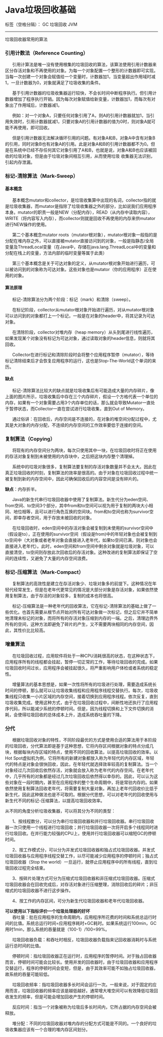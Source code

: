 ﻿# Java垃圾回收基础

标签（空格分隔）： GC 垃圾回收 JVM

---

垃圾回收器常用的算法  

### 引用计数法（Reference Counting）  

&#160; &#160; &#160;&#160;引用计算法是唯一没有使用根集的垃圾回收的算法，该算法使用引用计数器来区分存活对象和不再使用的对象。为每一个对象配置一个整形的计数器即可实现。当每一次创建一个对象会赋值给一个变量时，计数器加1，当变量超出作用域时减1，一旦计数器为0，对象就满足了垃圾收集的条件。  

&#160; &#160; &#160;&#160;基于引用计数器的垃圾收集器运行较快，不会长时间中断程序执行。但引用计数器增加了程序执行开销。因为每次对象赋值给新变量，计数器加1，而每次有对象出了作用域后，计数器减1。  

&#160; &#160; &#160;&#160;例如：对一个对象A，只要任何对象引用了A，则A的引用计数器就加1，当引用失效时，引用计数器就减1，只要对象A的引用计数器的值为0时，则对象A就可能不再使用，即可回收。    

&#160; &#160; &#160;&#160;但是引用计数器无法解决循环引用的问题。有对象A和B，对象A中含有对象B的引用，同时对象B也有对象A的引用。此是对象A和B的引用计数器都不为0。但是在系统中已经不存任何其它对象引用了A和B，也就是说，对象A和B也应该被回收的垃圾对象，但是由于垃圾对象间相互引用，从而使用垃圾 收集器无法识别，引起内存泄漏。   

### 标记-清除算法（Mark-Sweep）  

#### 基本概念  

&#160; &#160; &#160;&#160;基本概念mutator和collector，是垃圾收集算中出现的名词，collector指的就是垃圾收集器，而mutator是指除了垃圾收集器之外的部分，比如说我们应用程序本身。mutator的职责一般是NEW（分配内存），READ（从内存中读取内容），WRITE（将内容写入内存），而collector则就是回收不再使用的内存来供mutator进行NEW操作的使用。   

&#160; &#160; &#160;&#160;第二个基本概念mutator roots（mutator根对象），mutator根对象一般指的是分配在堆内存之外，可以直接被mutator直接访问到的对象，一般是指静态/全局变量及ThreadLocal变量（在Java中，存储在java.lang.ThreadLocal中的变量和分配在栈上的变量，方法内部的临时变量等属于此类）  

&#160; &#160; &#160;&#160;第三个基本概念是关于可达对象的定义，从mutator根对象开始进行遍历，可以被访问到的对象称为可达对象。这些对象也是mutator（你的应用程序）正在使用的对象。  

#### 算法原理  

&#160; &#160; &#160;&#160;标记-清除算法分为两个阶段：标记（mark）和清除（sweep）。  

&#160; &#160; &#160;&#160;在标记阶段，collector从mutator根对象开始进行遍历，对从mutator根对象可以访问到的对象都打上一个标记，一般是在对象的header中，将其记录为可达对象。  

&#160; &#160; &#160;&#160;在清除阶段，collector对堆内存（heap memory）从头到尾进行线性遍历，如果发现某个对象没有标记为可达对象，通过读取对象的header信息，则就将其回收。  

&#160; &#160; &#160;&#160;Collector在进行标记和清除阶段时会将整个应用程序暂停（mutator），等待标记清除结束后才会恢复应用程序的运行，这也是Stop-The-World这个单词的来历。  

#### 缺点
&#160; &#160; &#160;&#160;标记-清除算法比较大的缺点就是垃圾收集后有可能造成大量的内存碎片，像上面的图片所示，垃圾收集后中存在三个内存碎片，假设一个方格代表一个单位的内存，如果有一个对象需要占用3个内存单位的话，那么就会导致Mutator一直处于暂停状态，而Collector一直在尝试进行垃圾收集，直到Out of Memory。  

&#160; &#160; &#160;&#160;通过俗讲：在回收后，内存空间是不连接的，在对象的堆空间分配过程中，尤其是大对象的内存分配，不连续的内存空间的工作效率要低于连接的空间。  

### 复制算法（Copying）
&#160; &#160; &#160;&#160;将现有的内存空间分为两块，每次只使用其中一块，在垃圾回收时将正在使用的存活对象复制到未被使用的内存块中，之后把这块内存整个清理掉。

&#160; &#160; &#160;&#160;系统中的垃圾对象很多，复制算法要复制的存活对象数量并不会太大。因此在真正垃圾回收的时刻，复制算法的效率是很高的。由于对象在垃圾回收过程中统一被复制到新的内存空间中，因此可确保回收后的内容空间是没有碎片的。

**缺点**：内存折半。

&#160; &#160; &#160;&#160;Java的新生代串行垃圾回收器中使用了复制算法。新生代分为eden空间、from空间、to空间3个部分，其中from和to空间可以视为用于复制的两块大小相同、地位相等，且可以进行角色互换的空间块。from和to空间也称为survivor空间，即幸存者空间，用于存放未被回收的对象。  

&#160; &#160; &#160;&#160;在垃圾回收时，eden空间中的存活对象会被复制到未使用的survivor空间中（假设是to），正在使用的survivor空间（假设是from)中的年轻对象也会被复制到to空间中（大对象或者老年对象会直接进入老年代，如果to空间已满，则对象也会直接进入老年代）。此时，eden空间和from空间中剩余对象就是垃圾对象，可以直接清空，to空间则存放此次回收后的存活对象。这种改进的复制算法即保证了空间的连续性，又避免了大量的内存空间浪费。  

### 标记-压缩算法（Mark-Compact）

&#160; &#160; &#160;&#160;复制算法的高效性是建立在存活对象少、垃圾对象多的前提下。这种情况在年轻代经常发生，但是在老年代更常见的情况是大部分对象是存活对象，如果依然使用复制算法，由于存活的对象较多，复制的成本也将很高。

&#160; &#160; &#160;&#160;标记-压缩算法是一种老年代的回收算法，它在标记-清除算法的基础上做了一些优化。也首先需要从根节点开始对所有可达对象做一次标记，但之后它并不简单地清理未标记的对象，而将所有的存活对象压缩到内存的一端。之后，清理边界外所有的空间，这种方法即避免了碎片的产生，又不需要两块相同的内存空间，因此，其性价比比较高。

### 增量算法

&#160; &#160; &#160;&#160;在垃圾回收过程，应用软件将处于一种CPU消耗很高的状态，在这种状态下，应用程序所有的线程都会挂起，暂停一切正常的工作，等待垃圾回收的完成。如果垃圾回收时间过长，应用程序会被挂起很久，将严重影响用户体检或者系统的稳定性。

&#160; &#160; &#160;&#160;增量算法的基本思想是，如果一次性将所有的垃圾进行处理，需要造成系统长时间的停顿，那么就可以让垃圾收集线程和应用程序线程交替执行。每次，垃圾收集线程只收集一小片区域的内存空间，接着切换到应用程序线程。依次反复，直到垃圾收集完成。使用这种方式，由于在垃圾回收过程中，间断性地还执行了应用程序代码，所以能减少系统的停顿时间。但是，因为线程切换和上下文件切换的消耗，会使得垃圾回收的总体成本上升，造成系统吞吐量的下降。

### 分代

&#160; &#160; &#160;&#160;根据垃圾回收对象的特性，不同阶段最优的方式是使用合适的算法用于本阶段的垃圾回收，分代算法即是基于这种思想，它将内存区间根据对象的特点分成几块，根据每块内存区域的特点，使用不同的回收算法，以提高垃圾回收的效率。以Hot Spot虚拟机为例，它将所有的新建对象都放入称为年轻代的内存区域，年轻代的特点是对象会很快回收，因此，在年轻代就选择效率较高的复制算法。当一个对象经过几次回收后依然存活，对象就会放入称为老年代的内存空间。在老年代中，几乎所有的对象都是经过几次垃圾回收后依然得以幸存的。因此，可以认为这些对象在一段时期内，甚至在应用程序的整个生命周期中，将是常驻内存的。如果依然使用复制算法回收老年代，将需要复制大量对象。再加上老年代回收价比低于新生代，因此这种做法也是不可取的。根据分代思想，可以对老年代的回收使用与新生代不同的标记-压缩算法，以提高垃圾回收效率。

从不同的角度分析垃圾收集器，可以将其分为不同的类型：

&#160; &#160; &#160;&#160;1、按线程数分，可以分为串行垃圾回收器和并行垃圾回收器。串行垃圾回收器一次只使用一个线程进行垃圾回收；并行垃圾回收器一次将开启多个线程同时进行垃圾回收。在并行能力较强的CPU上，使用并行垃圾回收器可以缩短GC的停顿时间。

&#160; &#160; &#160;&#160;2、按工作模式分，可以分为并发式垃圾回收器和独占式垃圾回收器。并发式垃圾回收器与应用程序线程交替工作，以尽可能减少应用程序的停顿时间；独占式垃圾回收器（Stop the world）一旦运行，就停止应用程序中的所有线程，直到垃圾回收过程完全结束。

&#160; &#160; &#160;&#160;3、按碎片处理方式可分为压缩式垃圾回收器和非压缩式垃圾回收器。压缩式垃圾回收器会在回收完成后，对存活对象进行压缩整理，消除回收后的碎片；非压缩式的垃圾回收器不进行这步操作。

&#160; &#160; &#160;&#160;4、按工作的内存区间，可分为新生代垃圾回收器和老年代垃圾回收器。

**可以使用以下指标评价一个垃圾处理器的好坏**  
&#160; &#160; &#160;&#160;吞吐量：批在应用程序的生命周期内，应用程序所花费的时间和系统总运行时间的比值。系统总运行时间=应用程序耗时+GC耗时。如果系统运行100min，GC用时1min，那么系统的吞量就是（100-1）/100=99%。

&#160; &#160; &#160;&#160;垃圾回收器负载：和吞吐时相反，垃圾回收器负载指来记回收器消耗时与系统运行总时间的比值。

&#160; &#160; &#160;&#160;停顿时间：指垃圾回收器正在运行时，应用程序的暂停时间。对于独占回收器而言，停顿时间可能会比较长。使用并发的回收器时，由于垃圾回收器和应用程序交替运行，程序的停顿时间会变短，但是，由于其效率可能不如独占垃圾回收器，故系统的吞量可能较低。

&#160; &#160; &#160;&#160;垃圾回收频率：指垃圾回收器多长时间会运行一次。一般来说，对于固定的应用而言，垃圾回收器的频率应该是越低越好。通常增大堆空间可以有效降低垃圾回收发生的频率，但是可能会增加回收产生的停顿时间。

&#160; &#160; &#160;&#160;反应时间：指当一个对象被称为垃圾后多长时间内，它所占据的内存空间会被释放。

&#160; &#160; &#160;&#160;堆分配：不同的垃圾回收器对堆内存的分配方式可能是不同的。一个良好的垃圾收集器应该有一个合理的堆内存区间划分。






